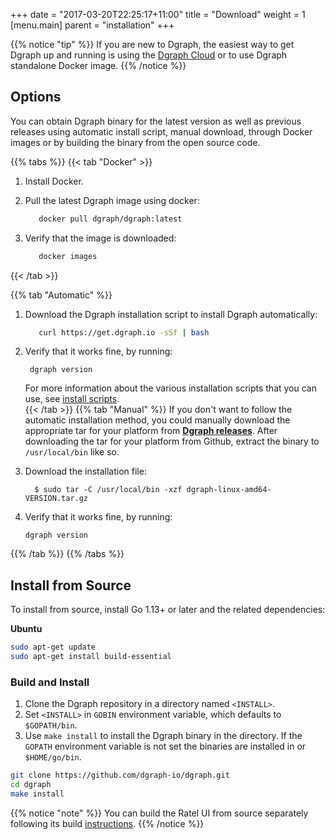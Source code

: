 +++
date = "2017-03-20T22:25:17+11:00"
title = "Download"
weight = 1
[menu.main]
    parent = "installation"
+++

{{% notice "tip" %}}
If you are new to Dgraph, the easiest way to get Dgraph up and running is using the [Dgraph Cloud](https://cloud.dgraph.io/) or to use Dgraph standalone Docker image.
{{% /notice %}}



## Options

You can obtain Dgraph binary for the latest version as well as previous releases using automatic install script, manual download, through Docker images  or by building the binary from the open source code.


{{% tabs %}} {{< tab "Docker" >}}
1. Install Docker.

1. Pull the latest Dgraph image using docker:
   ```sh
      docker pull dgraph/dgraph:latest
   ```
1. Verify that the image is downloaded:

   ```sh
      docker images
    ```
{{< /tab >}} 

{{% tab "Automatic" %}}

1. Download the Dgraph installation script to install Dgraph automatically:
   ```sh
      curl https://get.dgraph.io -sSf | bash
   ```   

1. Verify that it works fine, by running:
    ```
     dgraph version
    ```
   For more information about the various installation scripts that you can use, see [install scripts](https://github.com/dgraph-io/Install-Dgraph).   
{{< /tab >}}
{{% tab "Manual" %}}
If you don't want to follow the automatic installation method, you could manually download the appropriate tar for your platform from **[Dgraph releases](https://github.com/dgraph-io/dgraph/releases)**. After downloading the tar for your platform from Github, extract the binary to `/usr/local/bin` like so.

1. Download the installation file:
    ```
      $ sudo tar -C /usr/local/bin -xzf dgraph-linux-amd64-VERSION.tar.gz
    ```
1. Verify that it works fine, by running:
     ```
     dgraph version
     ```     
{{% /tab %}} {{% /tabs %}}


## Install from Source

To install from source, install Go 1.13+ or later and the related dependencies:

**Ubuntu**
```bash
sudo apt-get update
sudo apt-get install build-essential
```

### Build and Install

1. Clone the Dgraph repository in a directory named `<INSTALL>`.
1. Set `<INSTALL>` in `GOBIN` environment variable, which defaults to `$GOPATH/bin`. 
1. Use `make install` to install the Dgraph binary in the directory. 
   If the `GOPATH` environment variable is not set the binaries are installed in or `$HOME/go/bin`. 
   
```bash
git clone https://github.com/dgraph-io/dgraph.git
cd dgraph
make install
```
{{% notice "note" %}}
You can build the Ratel UI from source separately following its build
[instructions](https://github.com/dgraph-io/ratel/blob/master/INSTRUCTIONS.md).
{{% /notice %}}

